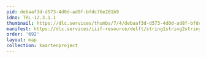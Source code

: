 ```yaml
---
pid: debaaf3d-d573-4d0d-ad8f-bfdc76e201b9
idno: TRL-12.3.1.1
thumbnail: https://dlc.services/thumbs/7/4/debaaf3d-d573-4d0d-ad8f-bfdc76e201b9/full/400,339/0/default.jpg
manifest: https://dlc.services/iiif-resource/delft/string1string2string3/kaartenproject-2007/TRL-12.3.1.1
order: '692'
layout: map
collection: kaartenproject
---
```

